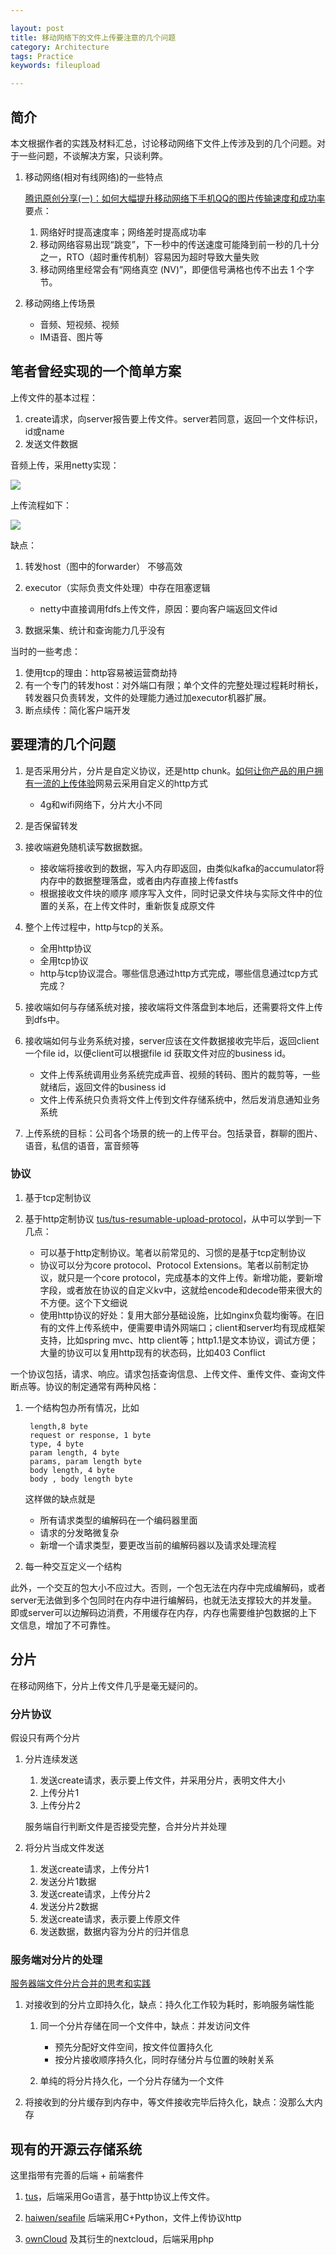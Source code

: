 ```yaml
---

layout: post
title: 移动网络下的文件上传要注意的几个问题
category: Architecture
tags: Practice
keywords: fileupload

---
```


## 简介

本文根据作者的实践及材料汇总，讨论移动网络下文件上传涉及到的几个问题。对于一些问题，不谈解决方案，只谈利弊。

1. 移动网络(相对有线网络)的一些特点

	[腾讯原创分享(一)：如何大幅提升移动网络下手机QQ的图片传输速度和成功率](http://www.52im.net/thread-675-1-1.html)要点：

	1. 网络好时提高速度率；网络差时提高成功率
	2. 移动网络容易出现“跳变”，下一秒中的传送速度可能降到前一秒的几十分之一，RTO（超时重传机制）容易因为超时导致大量失败
	3. 移动网络里经常会有“网络真空 (NV)”，即便信号满格也传不出去 1 个字节。
2. 移动网络上传场景

	* 音频、短视频、视频
	* IM语音、图片等



## 笔者曾经实现的一个简单方案

上传文件的基本过程：

1. create请求，向server报告要上传文件。server若同意，返回一个文件标识，id或name
2. 发送文件数据

音频上传，采用netty实现：

![](/public/upload/architecture/file_upload_1.png)

上传流程如下：

![](/public/upload/architecture/file_upload_2.png)

缺点：

1. 转发host（图中的forwarder） 不够高效
2. executor（实际负责文件处理）中存在阻塞逻辑

	* netty中直接调用fdfs上传文件，原因：要向客户端返回文件id

3. 数据采集、统计和查询能力几乎没有

当时的一些考虑：

1. 使用tcp的理由：http容易被运营商劫持
2. 有一个专门的转发host：对外端口有限；单个文件的完整处理过程耗时稍长，转发器只负责转发，文件的处理能力通过加executor机器扩展。
3. 断点续传：简化客户端开发


## 要理清的几个问题

1. 是否采用分片，分片是自定义协议，还是http chunk。[如何让你产品的用户拥有一流的上传体验](https://zhuanlan.zhihu.com/p/28306136)网易云采用自定义的http方式

	* 4g和wifi网络下，分片大小不同

2. 是否保留转发
3. 接收端避免随机读写数据数据。

	* 接收端将接收到的数据，写入内存即返回，由类似kafka的accumulator将内存中的数据整理落盘，或者由内存直接上传fastfs
	* 根据接收文件块的顺序 顺序写入文件，同时记录文件块与实际文件中的位置的关系，在上传文件时，重新恢复成原文件
4. 整个上传过程中，http与tcp的关系。

	* 全用http协议
	* 全用tcp协议
	* http与tcp协议混合。哪些信息通过http方式完成，哪些信息通过tcp方式完成？
5. 接收端如何与存储系统对接，接收端将文件落盘到本地后，还需要将文件上传到dfs中。
6. 接收端如何与业务系统对接，server应该在文件数据接收完毕后，返回client一个file id，以便client可以根据file id 获取文件对应的business id。

	* 文件上传系统调用业务系统完成声音、视频的转码、图片的裁剪等，一些就绪后，返回文件的business id
	* 文件上传系统只负责将文件上传到文件存储系统中，然后发消息通知业务系统
5. 上传系统的目标：公司各个场景的统一的上传平台。包括录音，群聊的图片、语音，私信的语音，富音频等

### 协议

1. 基于tcp定制协议
2. 基于http定制协议 [tus/tus-resumable-upload-protocol](https://github.com/tus/tus-resumable-upload-protocol/blob/master/protocol.md)，从中可以学到一下几点：

 	* 可以基于http定制协议。笔者以前常见的、习惯的是基于tcp定制协议
 	* 协议可以分为core protocol、Protocol Extensions。笔者以前制定协议，就只是一个core protocol，完成基本的文件上传。新增功能，要新增字段，或者放在协议的自定义kv中，这就给encode和decode带来很大的不方便。这个下文细说
 	* 使用http协议的好处：复用大部分基础设施，比如nginx负载均衡等。在旧有的文件上传系统中，便需要申请外网端口；client和server均有现成框架支持，比如spring mvc、http client等；http1.1是文本协议，调试方便；大量的协议可以复用http现有的状态码，比如403 Conflict

一个协议包括，请求、响应。请求包括查询信息、上传文件、重传文件、查询文件断点等。协议的制定通常有两种风格：

1. 一个结构包办所有情况，比如

		length,8 byte
		request or response, 1 byte
		type, 4 byte
		param length, 4 byte
		params, param length byte
		body length, 4 byte
		body , body length byte
		
		
	这样做的缺点就是
	
	* 所有请求类型的编解码在一个编码器里面
	* 请求的分发略微复杂
	* 新增一个请求类型，要更改当前的编解码器以及请求处理流程
		
2. 每一种交互定义一个结构

此外，一个交互的包大小不应过大。否则，一个包无法在内存中完成编解码，或者server无法做到多个包同时在内存中进行编解码，也就无法支撑较大的并发量。即或server可以边解码边消费，不用缓存在内存，内存也需要维护包数据的上下文信息，增加了不可靠性。		
## 分片

在移动网络下，分片上传文件几乎是毫无疑问的。

### 分片协议

假设只有两个分片

1. 分片连续发送

	1. 发送create请求，表示要上传文件，并采用分片，表明文件大小
	2. 上传分片1
	3. 上传分片2
	
	服务端自行判断文件是否接受完整，合并分片并处理
	
2. 将分片当成文件发送

	1. 发送create请求，上传分片1
	2. 发送分片1数据
	3. 发送create请求，上传分片2
	4. 发送分片2数据
	5. 发送create请求，表示要上传原文件
	6. 发送数据，数据内容为分片的归并信息

### 服务端对分片的处理

[服务器端文件分片合并的思考和实践](http://www.pchou.info/web/2014/10/16/chunk-upload-and-merge.html#)

1. 对接收到的分片立即持久化，缺点：持久化工作较为耗时，影响服务端性能

	1. 同一个分片存储在同一个文件中，缺点：并发访问文件
	
		* 预先分配好文件空间，按文件位置持久化
		* 按分片接收顺序持久化，同时存储分片与位置的映射关系
	2. 单纯的将分片持久化，一个分片存储为一个文件
	
2. 将接收到的分片缓存到内存中，等文件接收完毕后持久化，缺点：没那么大内存

## 现有的开源云存储系统

这里指带有完善的后端 + 前端套件

1. [tus](https://tus.io/)，后端采用Go语言，基于http协议上传文件。

2. [haiwen/seafile](https://github.com/haiwen/seafile) 后端采用C+Python，文件上传协议http

3. [ownCloud](https://github.com/owncloud) 及其衍生的nextcloud，后端采用php